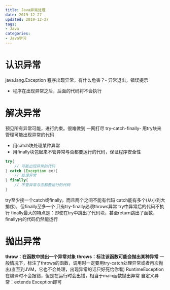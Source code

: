 ```yaml
---
title: Java异常处理
date: 2019-12-27
updated: 2019-12-27
tags:
- Java
categories:
- Java学习
---
```


# 认识异常
java.lang.Exception
程序出现异常，有什么危害？- 异常退出，错误提示
- 程序在出现异常之后，后面的代码将不会执行


# 解决异常
预见所有异常可能，进行约束。很难做到
一网打尽  try-catch-finally- 用try块来管理可能出现异常的代码
- 用catch块处理某种异常
- 用finally块包起来不管异常与否都要运行的代码，保证程序安全性
```java
try{
    // 可能出现异常的代码
} catch (Exception ex){
    // 处理异常
} finally{
    // 不管异常与否都要运行的代码
}
```


try至少接一个catch或finally，而且两个之间不能有代码
catch能有多个(从小到大排序)，但finally至多一个
只有try-finally必须throws异常
try中异常后的代码不执行
finally最大的特点是：即使在try中跳出了代码块，甚至return跳出了函数，finally内的代码仍然能运行

# 抛出异常
**throw：在函数中抛出一个异常对象**
**throws：标注该函数可能会抛出某种异常**
一般情况下，标注了throws的函数，调用时一定要用try-catch处理异常或者再次抛出(直至到JVM，它也不会处理，出现异常的话只好死给你看)
RuntimeException在编译时不会报错，但是在运行时会出错，相当于main函数抛出异常
自定义异常：extends Exception即可

